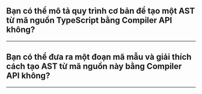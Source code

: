 ## Bạn có thể mô tả quy trình cơ bản để tạo một AST từ mã nguồn TypeScript bằng Compiler API không?

---

## Bạn có thể đưa ra một đoạn mã mẫu và giải thích cách tạo AST từ mã nguồn này bằng Compiler API không?

---
